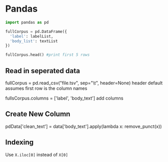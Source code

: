 # Pandas

```python
import pandas as pd

fullCorpus = pd.DataFrame({
  'label': labelList,
  'body_list': textList
})

fullCorpus.head() #print first 5 rows
```
## Read in seperated data
fullCorpus = pd.read_csv("file.tsv", sep="\t", header=None)
header default  assumes first row is the column names

fullsCorpus.columns = ['label', 'body_text']
add columns

## Create New Column
pdData['clean_text'] = data['body_text'].apply(lambda x: remove_punct(x))

## Indexing

Use `X.iloc[0]` instead of `X[0]`

